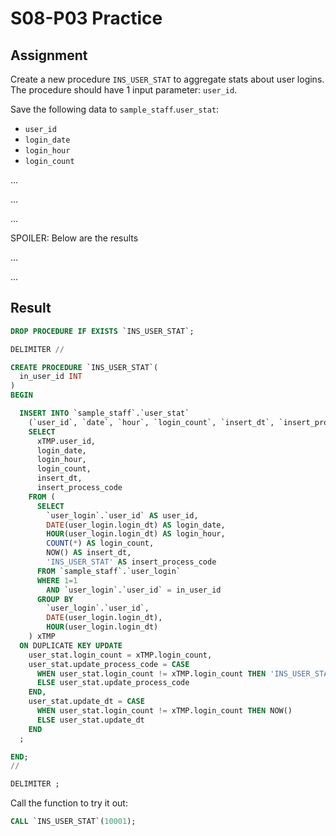 # S08-P03 Practice

## Assignment

Create a new procedure `INS_USER_STAT` to aggregate stats about user logins. The procedure should have 1 input parameter: `user_id`.

Save the following data to `sample_staff`.`user_stat`:

* `user_id`
* `login_date`
* `login_hour`
* `login_count`

...

...

...

SPOILER: Below are the results

...

...

## Result

```sql
DROP PROCEDURE IF EXISTS `INS_USER_STAT`;

DELIMITER //

CREATE PROCEDURE `INS_USER_STAT`(
  in_user_id INT
)
BEGIN

  INSERT INTO `sample_staff`.`user_stat`
    (`user_id`, `date`, `hour`, `login_count`, `insert_dt`, `insert_process_code`)
    SELECT
      xTMP.user_id,
      login_date,
      login_hour,
      login_count,
      insert_dt,
      insert_process_code
    FROM (
      SELECT
      	`user_login`.`user_id` AS user_id,
        DATE(user_login.login_dt) AS login_date,
        HOUR(user_login.login_dt) AS login_hour,
        COUNT(*) AS login_count,
      	NOW() AS insert_dt,
      	'INS_USER_STAT' AS insert_process_code
      FROM `sample_staff`.`user_login`
      WHERE 1=1
        AND `user_login`.`user_id` = in_user_id
      GROUP BY
        `user_login`.`user_id`,
        DATE(user_login.login_dt),
        HOUR(user_login.login_dt)
    ) xTMP
  ON DUPLICATE KEY UPDATE
    user_stat.login_count = xTMP.login_count,
    user_stat.update_process_code = CASE
      WHEN user_stat.login_count != xTMP.login_count THEN 'INS_USER_STAT'
      ELSE user_stat.update_process_code
    END,
    user_stat.update_dt = CASE
      WHEN user_stat.login_count != xTMP.login_count THEN NOW()
      ELSE user_stat.update_dt
    END
  ;

END;
//

DELIMITER ;
```

Call the function to try it out:

```sql
CALL `INS_USER_STAT`(10001);
```
